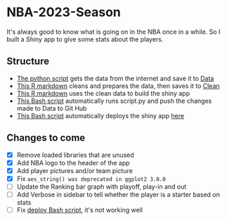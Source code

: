 # NBA-2023-Season
It's always good to know what is going on in the NBA once in a while. So I built a Shiny app to give some stats about the players.

## Structure
- [The python script](script.py) gets the data from the internet and save it to [Data](Data)
- [This R markdown](nba.Rmd) cleans and prepares the data, then saves it to [Clean](Clean)
- [This R markdown](data_cleaning.Rmd) uses the clean data to build the shiny app
- [This Bash script](run_tasks.bat) automatically runs script.py and push the changes made to Data to Git Hub
- [This Bash script](deploy.bat) automatically deploys the shiny app [here](https://78luxg-jean0luc-yao.shinyapps.io/nba_stats/)

## Changes to come
- [x] Remove loaded libraries that are unused
- [x] Add NBA logo to the header of the app
- [x] Add player pictures and/or team picture
- [x] Fix `aes_string() was deprecated in ggplot2 3.0.0`
- [ ] Update the Ranking bar graph with playoff, play-in and out
- [ ] Add Verbose in sidebar to tell whether the player is a starter based on stats
- [ ] Fix [deploy Bash script](deploy.bat), it's not working well
